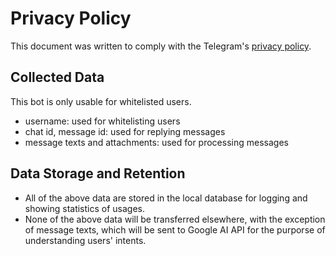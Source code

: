 # Privacy Policy

This document was written to comply with the Telegram's [privacy policy](https://telegram.org/tos/bot-developers#4-privacy).

## Collected Data

This bot is only usable for whitelisted users.

* username: used for whitelisting users
* chat id, message id: used for replying messages
* message texts and attachments: used for processing messages

## Data Storage and Retention

* All of the above data are stored in the local database for logging and showing statistics of usages.
* None of the above data will be transferred elsewhere, with the exception of message texts, which will be sent to Google AI API for the purporse of understanding users' intents.

